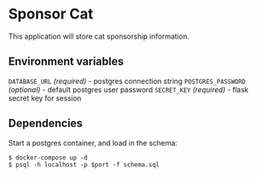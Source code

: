 Sponsor Cat
===========
This application will store cat sponsorship information.

Environment variables
--------------------
`DATABASE_URL` _(required)_ - postgres connection string
`POSTGRES_PASSWORD` _(optional)_ - default postgres user password
`SECRET_KEY` _(required)_ - flask secret key for session

Dependencies
------------
Start a postgres container, and load in the schema:
```
$ docker-compose up -d
$ psql -h localhost -p $port -f schema.sql
```
